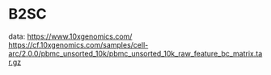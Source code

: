 # B2SC
data:
https://www.10xgenomics.com/
https://cf.10xgenomics.com/samples/cell-arc/2.0.0/pbmc_unsorted_10k/pbmc_unsorted_10k_raw_feature_bc_matrix.tar.gz